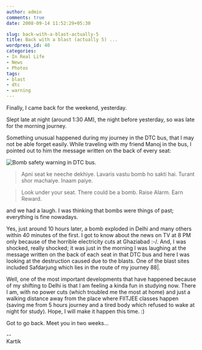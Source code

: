 ```yaml
---
author: admin
comments: true
date: 2008-09-14 11:52:29+05:30

slug: back-with-a-blast-actually-5
title: Back with a blast (actually 5) ...
wordpress_id: 40
categories:
- In Real Life
- News
- Photos
tags:
- blast
- dtc
- warning
---
```




Finally, I came back for the weekend, yesterday.

Slept late at night (around 1:30 AM), the night before yesterday, so was late for the morning journey.

Something unusual happened during my journey in the DTC bus, that I may not be able forget easily. While traveling with my friend Manoj in the bus, I pointed out to him the message written on the back of every seat:

![Bomb safety warning in DTC bus.](http://www.techglider.in/kartik/blog/wp-content/uploads/2008/09/warning.jpg)


> Apni seat ke neeche dekhiye.
Lavaris vastu bomb ho sakti hai.
Turant shor machaiye. Inaam paiye.




> Look under your seat.
There could be a bomb.
Raise Alarm. Earn Reward.


and we had a laugh. I was thinking that bombs were things of past; everything is fine nowadays.

Yes, just around 10 hours later, a bomb exploded in Delhi and many others within 40 minutes of the first. I got to know about the news on TV at 8 PM only because of the horrible electricity cuts at Ghaziabad :-/. And, I was shocked, really shocked; it was just in the morning I was laughing at the message written on the back of each seat in that DTC bus and here I was looking at the destruction caused due to the blasts. One of the blast sites included Safdarjung which lies in the route of my journey 88|.

Well, one of the most important developments that have happened because of my shifting to Delhi is that I am feeling a kinda fun in studying now. There I am, with no power cuts (which troubled me the most at home) and just a walking distance away from the place where FIITJEE classes happen (saving me from 5 hours journey and a tired body which refused to wake at night for study). Hope, I will make it happen this time. :)

Got to go back. Meet you in two weeks...

--  
Kartik


